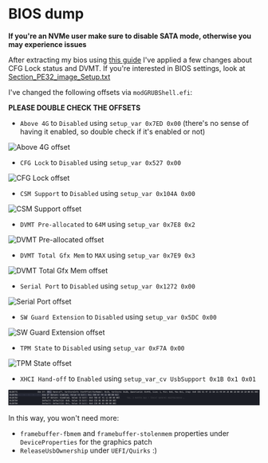 # BIOS dump

**If you're an NVMe user make sure to disable SATA mode, otherwise you may experience issues**

After extracting my bios using [this guide](https://github.com/dreamwhite/bios-extraction-guide/tree/master/Dell) I've applied a few changes about CFG Lock status and DVMT.
If you're interested in BIOS settings, look at [Section\_PE32\_image\_Setup.txt](Inspiron5370_Vostro5370_5471_BIOS_v1_22_0_x64.exe_extracted/Section_PE32_image_Setup.txt)

I've changed the following offsets via `modGRUBShell.efi`:

**PLEASE DOUBLE CHECK THE OFFSETS**

- `Above 4G` to `Disabled` using `setup_var 0x7ED 0x00` (there's no sense of having it enabled, so double check if it's enabled or not)

![Above 4G offset](/.assets/docs/bios/images/above_4g.png)

- `CFG Lock` to `Disabled` using `setup_var 0x527 0x00`

![CFG Lock offset](/.assets/docs/bios/images/cfg_lock.png)

- `CSM Support` to `Disabled` using `setup_var 0x104A 0x00`

![CSM Support offset](/.assets/docs/bios/images/csm_support.png)

- `DVMT Pre-allocated` to `64M` using `setup_var 0x7E8 0x2`

![DVMT Pre-allocated offset](/.assets/docs/bios/images/dvmt_pre_allocated.png)

- `DVMT Total Gfx Mem` to `MAX` using `setup_var 0x7E9 0x3`

![DVMT Total Gfx Mem offset](/.assets/docs/bios/images/dvmt_total_gfx.png)

- `Serial Port` to `Disabled` using `setup_var 0x1272 0x00`

![Serial Port offset](/.assets/docs/bios/images/serial_port.png)

- `SW Guard Extension` to `Disabled` using `setup_var 0x5DC 0x00`

![SW Guard Extension offset](/.assets/docs/bios/images/sgx.png)

- `TPM State` to `Disabled` using `setup_var 0xF7A 0x00`

![TPM State offset](/.assets/docs/bios/images/tpm_state.png)

- `XHCI Hand-off` to `Enabled` using `setup_var_cv UsbSupport 0x1B 0x1 0x01`

![XHCI Hand-off offset](/.assets/docs/bios/images/xhci_handoff.png)

In this way, you won't need more:
- `framebuffer-fbmem` and `framebuffer-stolenmem` properties under `DeviceProperties` for the graphics patch
- `ReleaseUsbOwnership` under `UEFI/Quirks` :) 

